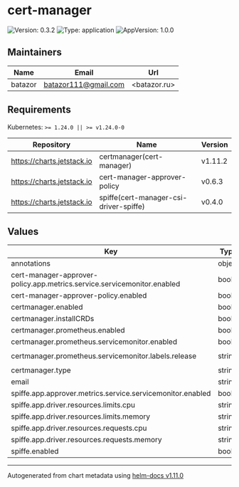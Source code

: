 # cert-manager

![Version: 0.3.2](https://img.shields.io/badge/Version-0.3.2-informational?style=flat-square) ![Type: application](https://img.shields.io/badge/Type-application-informational?style=flat-square) ![AppVersion: 1.0.0](https://img.shields.io/badge/AppVersion-1.0.0-informational?style=flat-square)

## Maintainers

| Name | Email | Url |
| ---- | ------ | --- |
| batazor | <batazor111@gmail.com> | <batazor.ru> |

## Requirements

Kubernetes: `>= 1.24.0 || >= v1.24.0-0`

| Repository | Name | Version |
|------------|------|---------|
| https://charts.jetstack.io | certmanager(cert-manager) | v1.11.2 |
| https://charts.jetstack.io | cert-manager-approver-policy | v0.6.3 |
| https://charts.jetstack.io | spiffe(cert-manager-csi-driver-spiffe) | v0.4.0 |

## Values

| Key | Type | Default | Description |
|-----|------|---------|-------------|
| annotations | object | `{}` |  |
| cert-manager-approver-policy.app.metrics.service.servicemonitor.enabled | bool | `true` |  |
| cert-manager-approver-policy.enabled | bool | `false` |  |
| certmanager.enabled | bool | `true` |  |
| certmanager.installCRDs | bool | `true` |  |
| certmanager.prometheus.enabled | bool | `true` |  |
| certmanager.prometheus.servicemonitor.enabled | bool | `true` |  |
| certmanager.prometheus.servicemonitor.labels.release | string | `"prometheus-operator"` |  |
| certmanager.type | string | `"cloudflare"` |  |
| email | string | `"mymail@gmail.com"` |  |
| spiffe.app.approver.metrics.service.servicemonitor.enabled | bool | `true` |  |
| spiffe.app.driver.resources.limits.cpu | string | `"100m"` |  |
| spiffe.app.driver.resources.limits.memory | string | `"128Mi"` |  |
| spiffe.app.driver.resources.requests.cpu | string | `"5m"` |  |
| spiffe.app.driver.resources.requests.memory | string | `"5Mi"` |  |
| spiffe.enabled | bool | `false` |  |

----------------------------------------------
Autogenerated from chart metadata using [helm-docs v1.11.0](https://github.com/norwoodj/helm-docs/releases/v1.11.0)
